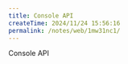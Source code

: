 ```yaml
---
title: Console API
createTime: 2024/11/24 15:56:16
permalink: /notes/web/1mw31nc1/
---
```

Console API